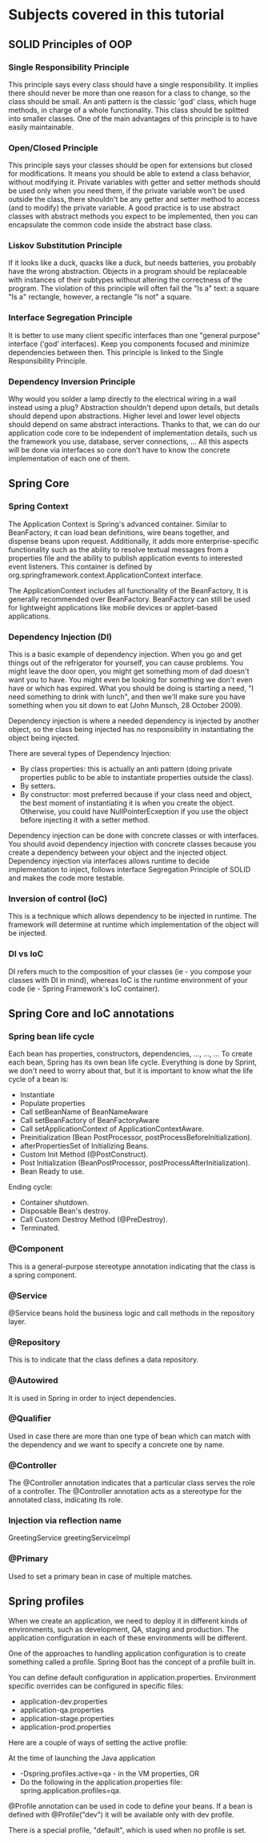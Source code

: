 # Subjects covered in this tutorial

## SOLID Principles of OOP

### Single Responsibility Principle
This principle says every class should have a single responsibility. It implies there should never be more than one reason for a class to change, so the class should be small.
An anti pattern is the classic 'god' class, which huge methods, in charge of a whole functionality. This class should be splitted into smaller classes.
One of the main advantages of this principle is to have easily maintainable.

### Open/Closed Principle
This principle says your classes should be open for extensions but closed for modifications. It means you should be able to extend a class behavior, without modifying it.
Private variables with getter and setter methods should be used only when you need them, if the private variable won't be used outside the class, there shouldn't be any getter and setter method to access (and to modify) the private variable.
A good practice is to use abstract classes with abstract methods you expect to be implemented, then you can encapsulate the common code inside the abstract base class.

### Liskov Substitution Principle
If it looks like a duck, quacks like a duck, but needs batteries, you probably have the wrong abstraction.
Objects in a program should be replaceable with instances of their subtypes without altering the correctness of the program.
The violation of this principle will often fail the "Is a" text: a square "Is a" rectangle, however, a rectangle "Is not" a square.

### Interface Segregation Principle
It is better to use many client specific interfaces than one "general purpose" interface ('god' interfaces). Keep you components focused and minimize dependencies between then. This principle is linked to the Single Responsibility Principle.

### Dependency Inversion Principle
Why would you solder a lamp directly to the electrical wiring in a wall instead using a plug? Abstraction shouldn't depend upon details, but details should depend upon abstractions. Higher level and lower level objects should depend on same abstract interactions. Thanks to that, we can do our application code core to be independent of implementation details, such us the framework you use, database, server connections, ... All this aspects will be done via interfaces so core don't have to know the concrete implementation of each one of them.

## Spring Core

### Spring Context
The Application Context is Spring's advanced container. Similar to BeanFactory, it can load bean definitions, wire beans together, and dispense beans upon request. Additionally, it adds more enterprise-specific functionality such as the ability to resolve textual messages from a properties file and the ability to publish application events to interested event listeners. This container is defined by org.springframework.context.ApplicationContext interface.

The ApplicationContext includes all functionality of the BeanFactory, It is generally recommended over BeanFactory. BeanFactory can still be used for lightweight applications like mobile devices or applet-based applications.

### Dependency Injection (DI)
This is a basic example of dependency injection. When you go and get things out of the refrigerator for yourself, you can cause problems. You might leave the door open, you might get something mom of dad doesn't want you to have. You might even be looking for something we don't even have or which has expired. What you should be doing is starting a need, "I need something to drink with lunch", and then we'll make sure you have something when you sit down to eat (John Munsch, 28 October 2009).

Dependency injection is where a needed dependency is injected by another object, so the class being injected has no responsibility in instantiating the object being injected.

There are several types of Dependency Injection:
 - By class properties: this is actually an anti pattern (doing private properties public to be able to instantiate properties outside the class).
 - By setters.
 - By constructor: most preferred because if your class need and object, the best moment of instantiating it is when you create the object. Otherwise, you could have NullPointerEcxeption if you use the object before injecting it with a setter method.
 
Dependency injection can be done with concrete classes or with interfaces. You should avoid dependency injection with concrete classes because you create a dependency between your object and the injected object.
Dependency injection via interfaces allows runtime to decide implementation to inject, follows interface Segregation Principle of SOLID and makes the code more testable.

### Inversion of control (IoC)
This is a technique which allows dependency to be injected in runtime. The framework will determine at runtime which implementation of the object will be injected.

### DI vs IoC
DI refers much to the composition of your classes (ie - you compose your classes with DI in mind), whereas IoC is the runtime environment of your code (ie - Spring Framework's IoC container).


## Spring Core and IoC annotations
### Spring bean life cycle
Each bean has properties, constructors, dependencies, ..., ..., ... To create each bean, Spring has its own bean life cycle.
Everything is done by Sprint, we don't need to worry about that, but it is important to know what the life cycle of a bean is:
 - Instantiate
 - Populate properties
 - Call setBeanName of BeanNameAware
 - Call setBeanFactory of BeanFactoryAware
 - Call setApplicationContext of ApplicationContextAware.
 - Preinitialization (Bean PostProcessor, postProcessBeforeInitialization).
 - afterPropertiesSet of Initializing Beans.
 - Custom Init Method (@PostConstruct).
 - Post Initialization (BeanPostProcessor, postProcessAfterInitialization).
 - Bean Ready to use.

Ending cycle:
 - Container shutdown.
 - Disposable Bean's destroy.
 - Call Custom Destroy Method (@PreDestroy).
 - Terminated.

### @Component
This is a general-purpose stereotype annotation indicating that the class is a spring component.

### @Service
@Service beans hold the business logic and call methods in the repository layer.

### @Repository
This is to indicate that the class defines a data repository.

### @Autowired
It is used in Spring in order to inject dependencies.

### @Qualifier
Used in case there are more than one type of bean which can match with the dependency and we want to specify a concrete one by name.

### @Controller
The @Controller annotation indicates that a particular class serves the role of a controller. The @Controller annotation acts as a stereotype for the annotated class, indicating its role.

### Injection via reflection name
GreetingService greetingServiceImpl

### @Primary
Used to set a primary bean in case of multiple matches.

## Spring profiles
When we create an application, we need to deploy it in different kinds of environments, such as development, QA, staging and production. The application configuration in each of these environments will be different.

One of the approaches to handling application configuration is to create something called a profile. Spring Boot has the concept of a profile built in.

You can define default configuration in application.properties. Environment specific overrides can be configured in specific files:
- application-dev.properties
- application-qa.properties
- application-stage.properties
- application-prod.properties

Here are a couple of ways of setting the active profile:

At the time of launching the Java application
- -Dspring.profiles.active=qa - in the VM properties, OR
- Do the following in the application.properties file:
spring.application.profiles=qa.

@Profile annotation can be used in code to define your beans. If a bean is defined with @Profile("dev") it will be available only with dev profile.

There is a special profile, "default", which is used when no profile is set.
